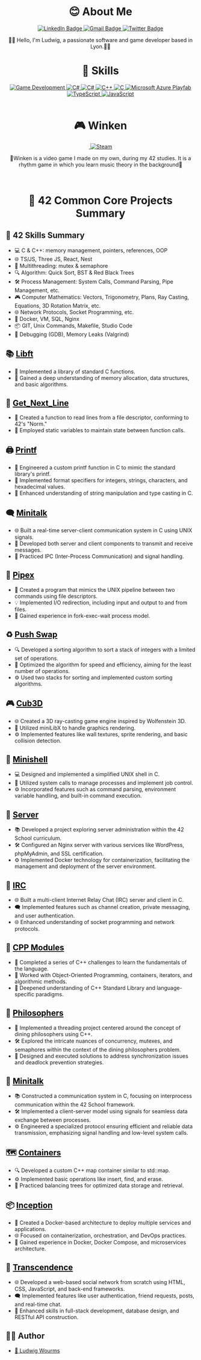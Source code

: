 <h1 align="center">😊 About Me</h1>
<div id="badges" align="center">
  <a href="https://www.linkedin.com/in/ludwig-wourms/">
    <img src="https://img.shields.io/badge/LinkedIn-blue?style=for-the-badge&logo=linkedin&logoColor=white" alt="LinkedIn Badge"/>
  </a>
  <a href="mailto:wu.ludwig@gmail.com">
    <img src="https://img.shields.io/badge/Gmail-red?style=for-the-badge&logo=Gmail&logoColor=white" alt="Gmail Badge"/>
  </a>
  <a href="https://twitter.com/WuLudwig">
    <img src="https://img.shields.io/badge/Twitter-blue?style=for-the-badge&logo=twitter&logoColor=white" alt="Twitter Badge"/>
  </a>
  
  🤗🌟 Hello, I'm Ludwig, a passionate software and game developer based in Lyon.🎉💖
</div>

<h1 align="center">🌈 Skills</h1>
<div id="badges" align="center">
<a href="#">
  <img src="https://img.shields.io/badge/Game_Development-007ACC?style=for-the-badge&logo=game&logoColor=white" alt="Game Development"/>
</a>
<a href="#">
  <img src="https://img.shields.io/badge/Unity-black?style=for-the-badge&logo=unity&logoColor=white" alt="C#"/>
</a>
<a href="#">
  <img src="https://img.shields.io/badge/C_Sharp-239120?style=for-the-badge&logo=c-sharp&logoColor=white" alt="C#"/>
</a>
<a href="#">
  <img src="https://img.shields.io/badge/C++-00599C?style=for-the-badge&logo=c%2B%2B&logoColor=white" alt="C++"/>
</a>
<a href="#">
  <img src="https://img.shields.io/badge/C-A8B9CC?style=for-the-badge&logo=c&logoColor=white" alt="C"/>
</a>
<a href="#">
  <img src="https://img.shields.io/badge/Microsoft_Azure_Playfab-0089D6?style=for-the-badge&logo=microsoft-azure&logoColor=white" alt="Microsoft Azure Playfab"/>
</a>
<a href="#">
  <img src="https://img.shields.io/badge/TypeScript-3178C6?style=for-the-badge&logo=typescript&logoColor=white" alt="TypeScript"/>
</a>
<a href="#">
  <img src="https://img.shields.io/badge/JavaScript-F7DF1E?style=for-the-badge&logo=javascript&logoColor=black" alt="JavaScript"/>
</a>
</div>
<br>

<h1 align="center">🎮 Winken</h1>
<div id="badges" align="center">
 <a href="https://youtu.be/9vDtiBVfAv8?si=vTAxjky93qlyj">
   <img src="https://img.shields.io/badge/Watch_Gameplay-red?style=for-the-badge&logo=youtube&logoColor=white" alt=""/>
 </a>
 <a href="#">
  <img src="https://img.shields.io/badge/Steam-Black?style=for-the-badge&logo=steam&logoColor=black" alt="Steam"/>
</a>
  
🚀Winken is a video game I made on my own, during my 42 studies. It is a rhythm game in which you learn music theory in the background🚀
</div>
<br>

<h1 align="center">📘 42 Common Core Projects Summary</h1>

## 🌈 42 Skills Summary
- 💻 C & C++: memory management, pointers, references, OOP
- 🌐 TS/JS, Three JS, React, Nest
- 🧵 Multithreading: mutex & semaphore
- 🔍 Algorithm: Quick Sort, BST & Red Black Trees
- 🛠️ Process Management: System Calls, Command Parsing, Pipe Management, etc.
- 🎮 Computer Mathematics: Vectors, Trigonometry, Plans, Ray Casting, Equations, 3D Rotation Matrix, etc.
- 🌐 Network Protocols, Socket Programming, etc.
- 🐳 Docker, VM, SQL, Nginx
- 📦 GIT, Unix Commands, Makefile, Studio Code
- 🐛 Debugging (GDB), Memory Leaks (Valgrind)

## 📚 <a href="https://github.com/Drwuu/libft_42" style="color:black;"> Libft </a> 
- 📘 Implemented a library of standard C functions.
- 🧠 Gained a deep understanding of memory allocation, data structures, and basic algorithms.

## 📖 <a href="https://github.com/Drwuu/get_next_line_42" style="color:black;"> Get_Next_Line </a>
- 📜 Created a function to read lines from a file descriptor, conforming to 42's "Norm."
- 🔄 Employed static variables to maintain state between function calls.

## 🖨️ <a href="https://github.com/Drwuu/ft_printf_42" style="color:black;"> Printf </a>
- 🔧 Engineered a custom printf function in C to mimic the standard library's printf.
- 🎨 Implemented format specifiers for integers, strings, characters, and hexadecimal values.
- 🧠 Enhanced understanding of string manipulation and type casting in C.

## 🗨️ <a href="https://github.com/Drwuu/minitalk_42" style="color:black;"> Minitalk </a>
- 🌐 Built a real-time server-client communication system in C using UNIX signals.
- 📡 Developed both server and client components to transmit and receive messages.
- 🔄 Practiced IPC (Inter-Process Communication) and signal handling.

## 🚰 <a href="https://github.com/Drwuu/pipex_42" style="color:black;"> Pipex </a>
- 💾 Created a program that mimics the UNIX pipeline between two commands using file descriptors.
- 💡 Implemented I/O redirection, including input and output to and from files.
- 🧠 Gained experience in fork-exec-wait process model.

## ♻️ <a href="https://github.com/Drwuu/push_swap_42" style="color:black;"> Push Swap </a>
- 🔍 Developed a sorting algorithm to sort a stack of integers with a limited set of operations.
- 🚀 Optimized the algorithm for speed and efficiency, aiming for the least number of operations.
- ⚙️ Used two stacks for sorting and implemented custom sorting algorithms.

## 🎮 <a href="https://github.com/Drwuu/cub3d_42" style="color:black;"> Cub3D </a>
- 🌐 Created a 3D ray-casting game engine inspired by Wolfenstein 3D.
- 🎨 Utilized miniLibX to handle graphics rendering.
- ⚙️ Implemented features like wall textures, sprite rendering, and basic collision detection.

## 🐚 <a href="https://github.com/Drwuu/minishell_42" style="color:black;"> Minishell </a>
- 💻 Designed and implemented a simplified UNIX shell in C.
- 📡 Utilized system calls to manage processes and implement job control.
- ⚙️ Incorporated features such as command parsing, environment variable handling, and built-in command execution.

## 🐳 <a href="https://github.com/Drwuu/ft_server_42" style="color:black;"> Server </a>
- 📚 Developed a project exploring server administration within the 42 School curriculum.
- 🛠️ Configured an Nginx server with various services like WordPress, phpMyAdmin, and SSL certification.
- ⚙️ Implemented Docker technology for containerization, facilitating the management and deployment of the server environment.

## 💬 <a href="https://github.com/Drwuu/irc_server/tree/main" style="color:black;"> IRC </a>
- 🌐 Built a multi-client Internet Relay Chat (IRC) server and client in C.
- 🗨️ Implemented features such as channel creation, private messaging, and user authentication.
- 🌐 Enhanced understanding of socket programming and network protocols.

## 🧪 <a href="https://github.com/Drwuu/cpp_42" style="color:black;"> CPP Modules </a>
- 📘 Completed a series of C++ challenges to learn the fundamentals of the language.
- 🧠 Worked with Object-Oriented Programming, containers, iterators, and algorithmic methods.
- 🚀 Deepened understanding of C++ Standard Library and language-specific paradigms.

## 🧪 <a href="https://github.com/Drwuu/philosophers_42" style="color:black;"> Philosophers </a>
- 📘 Implemented a threading project centered around the concept of dining philosophers using C++.
- 🛠 Explored the intricate nuances of concurrency, mutexes, and semaphores within the context of the dining philosophers problem.
- 🚀 Designed and executed solutions to address synchronization issues and deadlock prevention strategies.

## 🌟 <a href="https://github.com/Drwuu/minitalk_42" style="color:black;"> Minitalk </a>
- 📚 Constructed a communication system in C, focusing on interprocess communication within the 42 School framework.
- 🛠️ Implemented a client-server model using signals for seamless data exchange between processes.
- ⚙️ Engineered a specialized protocol ensuring efficient and reliable data transmission, emphasizing signal handling and low-level system calls.

## 🗺️ <a href="https://github.com/Drwuu/containers_42" style="color:black;"> Containers </a>
- 🔍 Developed a custom C++ map container similar to std::map.
- ⚙️ Implemented basic operations like insert, find, and erase.
- 🌲 Practiced balancing trees for optimized data storage and retrieval.

## 📦 <a href="https://github.com/Drwuu/inception_42" style="color:black;"> Inception </a> 
- 🐳 Created a Docker-based architecture to deploy multiple services and applications.
- 🌐 Focused on containerization, orchestration, and DevOps practices.
- 🚀 Gained experience in Docker, Docker Compose, and microservices architecture.

## 💬 <a href="https://github.com/Drwuu/transcendence_42.git" style="color:black;"> Transcendence </a>
- 🌐 Developed a web-based social network from scratch using HTML, CSS, JavaScript, and back-end frameworks.
- 🗨️ Implemented features like user authentication, friend requests, posts, and real-time chat.
- 🚀 Enhanced skills in full-stack development, database design, and RESTful API construction.

## 👨‍💻 Author
- [🌟 Ludwig Wourms](https://github.com/Drwuu)
